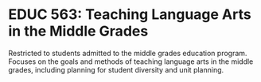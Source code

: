 # EDUC 563: Teaching Language Arts in the Middle Grades

Restricted to students admitted to the middle grades education program. Focuses on the goals and methods of teaching language arts in the middle grades, including planning for student diversity and unit planning.